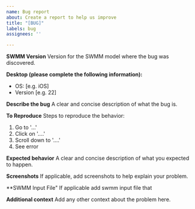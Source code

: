 ```yaml
---
name: Bug report
about: Create a report to help us improve
title: "[BUG]"
labels: bug
assignees: ''

---
```


**SWMM Version**
Version for the SWMM model where the bug was discovered.

**Desktop (please complete the following information):**
 - OS: [e.g. iOS]
 - Version [e.g. 22]

**Describe the bug**
A clear and concise description of what the bug is.

**To Reproduce**
Steps to reproduce the behavior:
1. Go to '...'
2. Click on '....'
3. Scroll down to '....'
4. See error

**Expected behavior**
A clear and concise description of what you expected to happen.

**Screenshots**
If applicable, add screenshots to help explain your problem.

**SWMM Input File"
If applicable add swmm input file that 

**Additional context**
Add any other context about the problem here.

